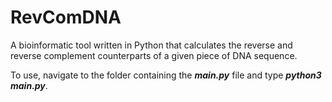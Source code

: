 # RevComDNA
A bioinformatic tool written in Python that calculates the reverse and reverse complement counterparts of a given piece of DNA sequence.

To use, navigate to the folder containing the **<i>main.py</i>** file and type **<i>python3 main.py</i>**.
